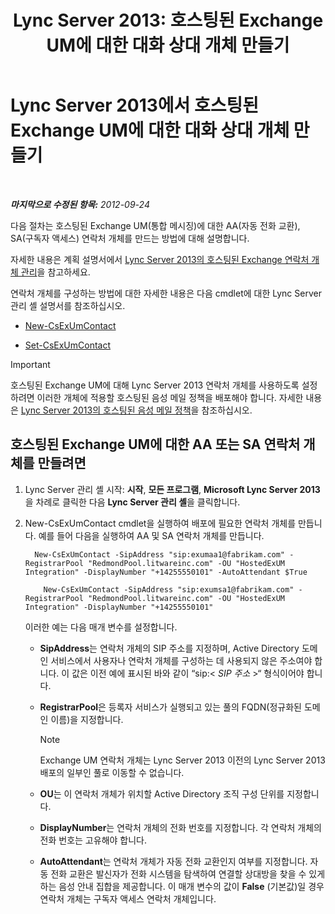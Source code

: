 ﻿---
title: 'Lync Server 2013: 호스팅된 Exchange UM에 대한 대화 상대 개체 만들기'
TOCTitle: 호스팅된 Exchange UM에 대한 대화 상대 개체 만들기
ms:assetid: a39be52f-488a-4523-ad5f-ce1f0d681959
ms:mtpsurl: https://technet.microsoft.com/ko-kr/library/Gg412765(v=OCS.15)
ms:contentKeyID: 49304595
ms.date: 08/24/2015
mtps_version: v=OCS.15
ms.translationtype: HT
---

# Lync Server 2013에서 호스팅된 Exchange UM에 대한 대화 상대 개체 만들기

 

_**마지막으로 수정된 항목:** 2012-09-24_

다음 절차는 호스팅된 Exchange UM(통합 메시징)에 대한 AA(자동 전화 교환), SA(구독자 액세스) 연락처 개체를 만드는 방법에 대해 설명합니다.

자세한 내용은 계획 설명서에서 [Lync Server 2013의 호스팅된 Exchange 연락처 개체 관리](lync-server-2013-hosted-exchange-contact-object-management.md)을 참고하세요.

연락처 개체를 구성하는 방법에 대한 자세한 내용은 다음 cmdlet에 대한 Lync Server 관리 셸 설명서를 참조하십시오.

  - [New-CsExUmContact](https://docs.microsoft.com/en-us/powershell/module/skype/New-CsExUmContact)

  - [Set-CsExUmContact](https://docs.microsoft.com/en-us/powershell/module/skype/Set-CsExUmContact)


> [!IMPORTANT]
> 호스팅된 Exchange UM에 대해 Lync Server 2013 연락처 개체를 사용하도록 설정하려면 이러한 개체에 적용할 호스팅된 음성 메일 정책을 배포해야 합니다. 자세한 내용은 <A href="lync-server-2013-hosted-voice-mail-policies.md">Lync Server 2013의 호스팅된 음성 메일 정책</A>을 참조하십시오.



## 호스팅된 Exchange UM에 대한 AA 또는 SA 연락처 개체를 만들려면

1.  Lync Server 관리 셸 시작: **시작**, **모든 프로그램**, **Microsoft Lync Server 2013**을 차례로 클릭한 다음 **Lync Server 관리 셸**을 클릭합니다.

2.  New-CsExUmContact cmdlet을 실행하여 배포에 필요한 연락처 개체를 만듭니다. 예를 들어 다음을 실행하여 AA 및 SA 연락처 개체를 만듭니다.
    
      ```
        New-CsExUmContact -SipAddress "sip:exumaa1@fabrikam.com" -RegistrarPool "RedmondPool.litwareinc.com" -OU "HostedExUM Integration" -DisplayNumber "+14255550101" -AutoAttendant $True
    ```    
    ```
        New-CsExUmContact -SipAddress "sip:exumsa1@fabrikam.com" -RegistrarPool "RedmondPool.litwareinc.com" -OU "HostedExUM Integration" -DisplayNumber "+14255550101"
    ```

    이러한 예는 다음 매개 변수를 설정합니다.
    
      - **SipAddress**는 연락처 개체의 SIP 주소를 지정하며, Active Directory 도메인 서비스에서 사용자나 연락처 개체를 구성하는 데 사용되지 않은 주소여야 합니다. 이 값은 이전 예에 표시된 바와 같이 “sip:\< *SIP 주소* \>“ 형식이어야 합니다.
    
      - **RegistrarPool**은 등록자 서비스가 실행되고 있는 풀의 FQDN(정규화된 도메인 이름)을 지정합니다.
        

        > [!NOTE]   
        > Exchange UM 연락처 개체는 Lync Server 2013 이전의 Lync Server 2013 배포의 일부인 풀로 이동할 수 없습니다.

    
      - **OU**는 이 연락처 개체가 위치할 Active Directory 조직 구성 단위를 지정합니다.
    
      - **DisplayNumber**는 연락처 개체의 전화 번호를 지정합니다. 각 연락처 개체의 전화 번호는 고유해야 합니다.
    
      - **AutoAttendant**는 연락처 개체가 자동 전화 교환인지 여부를 지정합니다. 자동 전화 교환은 발신자가 전화 시스템을 탐색하여 연결할 상대방을 찾을 수 있게 하는 음성 안내 집합을 제공합니다. 이 매개 변수의 값이 **False** (기본값)일 경우 연락처 개체는 구독자 액세스 연락처 개체입니다.

